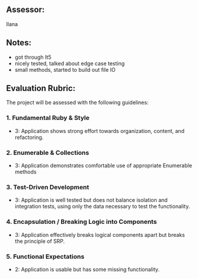 ## Assessor:
Ilana
## Notes:
- got through It5
- nicely tested, talked about edge case testing
- small methods, started to build out file IO
## Evaluation Rubric:

The project will be assessed with the following guidelines:

### 1. Fundamental Ruby & Style

*   3:  Application shows strong effort towards organization, content, and refactoring.

### 2. Enumerable & Collections

*   3: Application demonstrates comfortable use of appropriate Enumerable methods

### 3. Test-Driven Development

*   3: Application is well tested but does not balance isolation and integration tests, using only the data necessary to test the functionality.

### 4. Encapsulation / Breaking Logic into Components

*   3: Application effectively breaks logical components apart but breaks the principle of SRP.

### 5. Functional Expectations

*   2: Application is usable but has some missing functionality.
